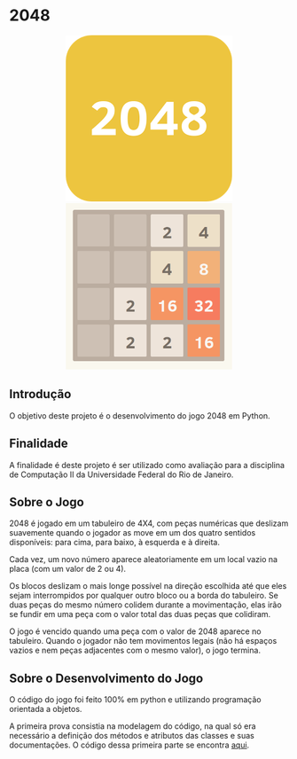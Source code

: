 # 2048

<p align = "center" width = "100%">
    <img alt = "Logo do Jogo 2048" src = "imagens/logo.png" width = "300" height = "300">
    <img alt = "Partida de 2048 em Andamento" src = "imagens/partidaEmAndamento.png" width = "300" height = "300">
</p>

## Introdução

O objetivo deste projeto é o desenvolvimento do jogo 2048 em Python.

## Finalidade

A finalidade é deste projeto é ser utilizado como avaliação para a disciplina de Computação II da Universidade Federal do Rio de Janeiro.

## Sobre o Jogo

2048 é jogado em um tabuleiro de 4X4, com peças numéricas que deslizam suavemente quando o jogador as move em um dos quatro sentidos disponíveis: para cima, para baixo, à esquerda e à direita.

Cada vez, um novo número aparece aleatoriamente em um local vazio na placa (com um valor de 2 ou 4).

Os blocos deslizam o mais longe possível na direção escolhida até que eles sejam interrompidos por qualquer outro bloco ou a borda do tabuleiro. Se duas peças do mesmo número colidem durante a movimentação, elas irão se fundir em uma peça com o valor total das duas peças que colidiram.

O jogo é vencido quando uma peça com o valor de 2048 aparece no tabuleiro. Quando o jogador não tem movimentos legais (não há espaços vazios e nem peças adjacentes com o mesmo valor), o jogo termina.

## Sobre o Desenvolvimento do Jogo

O código do jogo foi feito 100% em python e utilizando programação orientada a objetos.

A primeira prova consistia na modelagem do código, na qual só era necessário a definição dos métodos e atributos das classes e suas documentações. O código dessa primeira parte se encontra [aqui](https://github.com/MarcelJavierre/2048/releases/tag/Prova_1).
